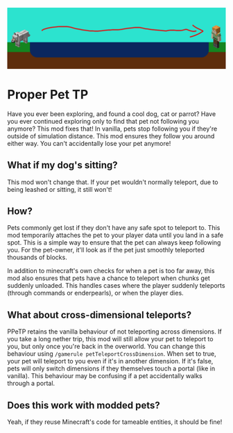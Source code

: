 ![A big body of water with a dog on one side, and a Minecraft character on the other. An arrow indicates the dog can still follow the character](https://github.com/TheEpicBlock/PPeTP/raw/main/banner.png)
# Proper Pet TP

Have you ever been exploring, and found a cool dog, cat or parrot?
Have you ever continued exploring only to find that pet not following you anymore?
This mod fixes that! In vanilla, pets stop following you if they're outside of simulation distance.
This mod ensures they follow you around either way. You can't accidentally lose your pet anymore!

## What if my dog's sitting?
This mod won't change that. If your pet wouldn't normally teleport, due to being leashed or sitting,
it still won't!

## How?
Pets commonly get lost if they don't have any safe spot to teleport to.
This mod temporarily attaches the pet to your player data until you land in a safe spot.
This is a simple way to ensure that the pet can always keep following you. For the pet-owner,
it'll look as if the pet just smoothly teleported thousands of blocks.

In addition to minecraft's own checks for when a pet is too far away, this mod also ensures
that pets have a chance to teleport when chunks get suddenly unloaded. This handles cases
where the player suddenly teleports (through commands or enderpearls), or when the player dies.

## What about cross-dimensional teleports?
PPeTP retains the vanilla behaviour of not teleporting across dimensions. If you take a long nether trip, this
mod will still allow your pet to teleport to you, but only once you're back in the overworld.
You can change this behaviour using `/gamerule petTeleportCrossDimension`. When set to true, your pet will teleport to
you even if it's in another dimension. If it's false, pets will only switch dimensions if they themselves touch a portal
(like in vanilla). This behaviour may be confusing if a pet accidentally walks through a portal.

## Does this work with modded pets?
Yeah, if they reuse Minecraft's code for tameable entities, it should be fine!
